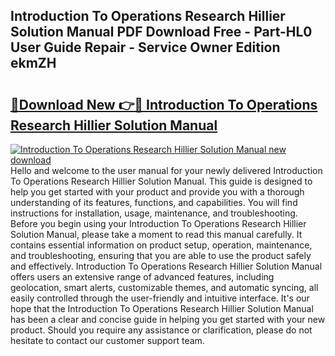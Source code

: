 ## Introduction To Operations Research Hillier Solution Manual PDF Download Free - Part-HL0 User Guide Repair - Service Owner Edition ekmZH

# <h2><a href="http://bc63462.oget.top/?id=Introduction+To+Operations+Research+Hillier+Solution+Manual">🔗Download New 👉🔴 Introduction To Operations Research Hillier Solution Manual</a></h2>

[![Introduction To Operations Research Hillier Solution Manual new download](https://i.imgur.com/5g1atiW.png)](http://bc63462.oget.top/?id=Introduction+To+Operations+Research+Hillier+Solution+Manual)
Hello and welcome to the user manual for your newly delivered Introduction To Operations Research Hillier Solution Manual. This guide is designed to help you get started with your product and provide you with a thorough understanding of its features, functions, and capabilities. You will find instructions for installation, usage, maintenance, and troubleshooting. Before you begin using your Introduction To Operations Research Hillier Solution Manual, please take a moment to read this manual carefully. It contains essential information on product setup, operation, maintenance, and troubleshooting, ensuring that you are able to use the product safely and effectively. Introduction To Operations Research Hillier Solution Manual offers users an extensive range of advanced features, including geolocation, smart alerts, customizable themes, and automatic syncing, all easily controlled through the user-friendly and intuitive interface. It's our hope that the Introduction To Operations Research Hillier Solution Manual has been a clear and concise guide in helping you get started with your new product. Should you require any assistance or clarification, please do not hesitate to contact our customer support team.
